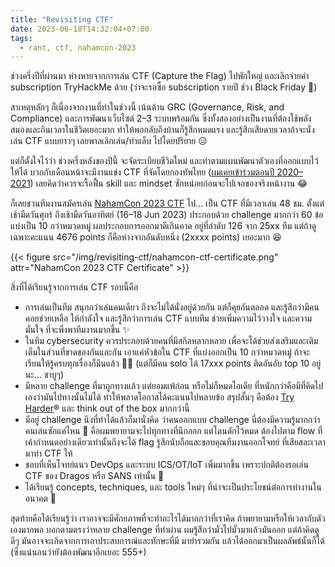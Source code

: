 ```yaml
---
title: "Revisiting CTF"
date: 2023-06-18T14:32:04+07:00
tags:
  - rant, ctf, nahamcon-2023
---
```


ช่วงครึ่งปีที่ผ่านมา ห่างหายจากการเล่น CTF (Capture the Flag) ไปพักใหญ่ และเลิกจ่ายค่า subscription TryHackMe ด้วย (ว่าจะรอซื้อ subscription รายปี ช่วง Black Friday 🤔)

สาเหตุหลักๆ ก็เนื่องจากงานที่ทำในช่วงนี้ เน้นด้าน GRC (Governance, Risk, and Compliance) และการพัฒนาเว็บไซต์ 2–3 ระบบพร้อมกัน ซึ่งทั้งสองอย่างเป็นงานที่ต้องใช้พลังสมองและกินเวลาในชีวิตเยอะมาก ทำให้พอกลับถึงบ้านก็รู้สึกหมดแรง และรู้สึกเสียดายเวลาถ้าจะนั่งเล่น CTF แบบยาวๆ เลยพาลเลิกเล่น/ทำแล็บ ไปโดยปริยาย 😑

แต่ก็ตั้งใจไว้ว่า ช่วงครึ่งหลังของปีนี้ จะจัดระเบียบชีวิตใหม่ และทำตามแผนพัฒนาตัวเองที่ออกแบบไว้ให้ได้ บวกกับเดือนหน้าจะมีงานแข่ง CTF ที่จัดโดยกองทัพไทย ([ผมเคยเข้าร่วมตอนปี 2020–2021](/posts/2021-rtarf-cyber-security-contest/)) เลยคิดว่าควรจะรื้อฟื้น skill และ mindset ซักหน่อยก่อนจะไปเจอของจริงหน้างาน 😂

ก็เลยชวนทีมงานสมัครเล่น [NahamCon 2023 CTF](https://ctf.nahamcon.com/) ไป&hellip; เป็น CTF ที่มีเวลาเล่น 48 ชม. ตั้งแต่เช้ามืดวันศุกร์ ถึงเช้ามืดวันอาทิตย์ (16–18 Jun 2023) ประกอบด้วย challenge มากกว่า 60 ข้อ แบ่งเป็น 10 กว่าหมวดหมู่ ผลประกอบการออกมาดีเกินคาด อยู่ที่ลำดับ 126 จาก 25xx ทีม แต่ถ้าดูเฉพาะคะแนน 4676 points ก็คือห่างจากอันดับหนึ่ง (2xxxx points) เยอะมาก 😆

{{< figure src="/img/revisiting-ctf/nahamcon-ctf-certificate.png" attr="NahamCon 2023 CTF Certificate" >}}

สิ่งที่ได้เรียนรู้จากการเล่น CTF รอบนี้คือ

* การเล่นเป็นทีม สนุกกว่าเล่นคนเดียว ถึงจะไม่ได้นั่งอยู่ด้วยกัน แต่ก็คุยกันตลอด และรู้สึกว่ามีคนคอยช่วยเหลือ ให้กำลังใจ และรู้สึกว่าการเล่น CTF แบบทีม ช่วยเพิ่มความไว้วางใจ และความมั่นใจ ที่จะพึ่งพาทีมงานมากขึ้น ✨
* ในทีม cybersecurity ควรประกอบด้วยคนที่มีสกิลหลากหลาย เพื่อจะได้ช่วยส่งเสริมและเติมเต็มในส่วนที่ขาดของกันและกัน เอาแค่หัวข้อใน CTF ที่แบ่งออกเป็น 10 กว่าหมวดหมู่ ถ้าจะเรียนให้รู้ครบทุกเรื่องก็มึนแล้ว 😵‍💫 (แต่ก็มีคน solo ได้ 17xxx points ติดอันอับ top 10 อยู่นะ&hellip; ชาบูๆ)
* มีหลาย challenge ที่มาถูกทางแล้ว แต่ยอมแพ้ก่อน หรือไม่ก็หมดไอเดีย ที่หนักกว่าคือมีที่คิดไปเองว่ามันไปทางนั้นไม่ได้ ทำให้พลาดโอกาสได้คะแนนไปหลายข้อ สรุปสั้นๆ คือต้อง [Try Harder](https://www.offsec.com/offsec/what-it-means-to-try-harder/)&reg; และ think out of the box มากกว่านี้
* มีอยู่ challenge นึงที่ทำได้แล้วก็มานั่งคิด ว่าคนออกแบบ challenge นี่ต้องมีความรู้มากกว่าคนเล่นซักแค่ไหน 🧠 คือผมพยายามจะไปทุกทางที่นึกออก แต่โดนดักไว้หมด ต้องไปตาม flow ที่เค้ากำหนดอย่างเดียวเท่านั้นถึงจะได้ flag รู้สึกนับถือและขอบคุณทีมงานออกโจทย์ ที่เสียสละเวลามาทำ CTF ให้
* ชอบที่เห็นโจทย์แนว DevOps และระบบ ICS/OT/IoT เพิ่มมากขึ้น เพราะปกติต้องรอเล่น CTF ของ Dragos หรือ SANS เท่านั้น 🥹
* ได้เรียนรู้ concepts, techniques, และ tools ใหม่ๆ ที่น่าจะเป็นประโยชน์ต่อการทำงานในอนาคต 🤩

สุดท้ายคือได้เรียนรู้ว่า เราอาจจะมีศักยภาพที่จะทำอะไรได้มากกว่าที่เราคิด ถ้าพยายามหรือให้เวลากับตัวเองมากพอ บอกตามตรงว่าหลาย challenge ที่ทำผ่าน ผมรู้สึกว่ามั่วไปมั่วมาแล้วมันออก แต่ถ้าคิดดูดีๆ มันอาจจะเกิดจากการเอาประสบการณ์และทักษะที่มี มายำรวมกัน แล้วได้ออกมาเป็นผลลัพธ์นั้นก็ได้ (ซึ่งแน่นอนว่ายังต้องพัฒนาอีกเยอะ 555+)
